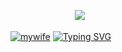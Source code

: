 ㅤㅤㅤㅤㅤㅤㅤㅤ![](https://komarev.com/ghpvc/?username=antonkomarev&color=b5b5b5&label=۶ৎ)


[![mywife](https://github.com/user-attachments/assets/0933893c-d0a0-4309-b26f-3e55fcd00fa7)](https://rentry.co/victimising)
[![Typing SVG](https://readme-typing-svg.demolab.com?font=Bebas+Neue&pause=100&color=B5B5B5&width=435&lines=Oh+no+..m+my+wifeh.....+MY+WIFE%3F%3F%3F%3F;MMMMMMYYYYYY+WWWWWWWIIIIIFFFFEEEEEEEEEEEEEEEEEEEEEEEEEE;UEE%F0%9F%98%AD%F0%9F%A5%BA%F0%9F%92%A7Eu%F0%9F%92%A7%F0%9F%92%A7E+E+%F0%9F%98%AD%F0%9F%98%AD+E+EUE%F0%9F%A5%BA%F0%9F%A5%BA%F0%9F%98%ADUUUUE%F0%9F%98%AD%F0%9F%A5%BA%F0%9F%92%A7%F0%9F%A5%BA%F0%9F%98%ADue%F0%9F%92%A7ee%F0%9F%98%AD%F0%9F%A5%BA%F0%9F%92%A7ue%F0%9F%A5%BAe+e+e%F0%9F%98%AD+e%F0%9F%92%A7%F0%9F%A5%BA%F0%9F%98%AD+Uueuuue%F0%9F%92%A7%F0%9F%92%A7ue%F0%9F%98%AD%F0%9F%A5%BAee+e%F0%9F%A5%BA%F0%9F%A5%BA%F0%9F%98%ADeUE%F0%9F%92%A7%F0%9F%A5%BA%F0%9F%92%A7EEE%F0%9F%92%A7%F0%9F%92%A7%F0%9F%98%ADU+E%F0%9F%A5%BA%F0%9F%98%AD+EE+H%F0%9F%92%A7%F0%9F%A5%BA%F0%9F%98%AD+E+EUU%F0%9F%92%A7%F0%9F%A5%BA%F0%9F%98%ADUUEHH%F0%9F%A5%BA%F0%9F%92%A7%F0%9F%98%ADEUEH%F0%9F%A5%BA%F0%9F%98%AD%F0%9F%92%A7%F0%9F%92%A7ue+e%F0%9F%98%AD%F0%9F%98%AD+eeeeee%F0%9F%92%A7%F0%9F%92%A7%F0%9F%92%A7uu%F0%9F%A5%BA%F0%9F%98%ADhh%F0%9F%98%AD%F0%9F%A5%BA+uUEEE%F0%9F%A5%BA%F0%9F%98%AD%F0%9F%92%A7uuuue%F0%9F%92%A7%F0%9F%98%AD%F0%9F%A5%BA%F0%9F%98%AD)](https://git.io/typing-svg)
